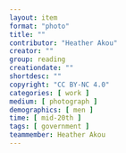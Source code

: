 ```yaml
---
layout: item
format: "photo"
title: ""
contributor: "Heather Akou"
creator: ""
group: reading
creationdate: ""
shortdesc: ""
copyright: "CC BY-NC 4.0"
categories: [ work ]
medium: [ photograph ]
demographics: [ men ]
time: [ mid-20th ]
tags: [ government ]
teammember: Heather Akou
---
```

